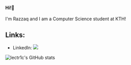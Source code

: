 #### Hi!👋 
I'm Razzaq and I am a Computer Science student at KTH!

## Links:
* LinkedIn: <a href="https://www.linkedin.com/in/razzaqs/">
    <img src="https://img.shields.io/badge/linkedin-%230077B5.svg?&style=for-the-badge&logo=linkedin&logoColor=white" />
  </a>

![lectr1c's GitHub stats](https://github-readme-stats.vercel.app/api?username=lectr1c&show_icons=true&include_all_commits=false&theme=dracula)
<!--
**lectr1c/lectr1c** is a ✨ _special_ ✨ repository because its `README.md` (this file) appears on your GitHub profile.

Here are some ideas to get you started:

- 🔭 I’m currently working on ...
- 🌱 I’m currently learning ...
- 👯 I’m looking to collaborate on ...
- 🤔 I’m looking for help with ...
- 💬 Ask me about ...
- 📫 How to reach me: ...
- 😄 Pronouns: ...
- ⚡ Fun fact: ...
-->
